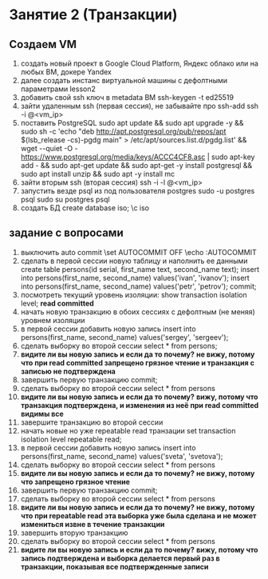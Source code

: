# Занятие 2 (Транзакции)
## Создаем VM
1. создать новый проект в Google Cloud Platform, Яндекс облако или на любых ВМ, докере
Yandex
1. далее создать инстанс виртуальной машины с дефолтными параметрами
lesson2
1. добавить свой ssh ключ в metadata ВМ
ssh-keygen -t ed25519
1. зайти удаленным ssh (первая сессия), не забывайте про ssh-add
ssh -i <keyfile> <name>@<vm_ip>
1. поставить PostgreSQL
sudo apt update && sudo apt upgrade -y && sudo sh -c 'echo "deb http://apt.postgresql.org/pub/repos/apt $(lsb_release -cs)-pgdg main" > /etc/apt/sources.list.d/pgdg.list' && wget --quiet -O - https://www.postgresql.org/media/keys/ACCC4CF8.asc | sudo apt-key add - && sudo apt-get update && sudo apt-get -y install postgresql && sudo apt install unzip && sudo apt -y install mc
1. зайти вторым ssh (вторая сессия)
ssh -i <secondkeyfile> -l <seconduser> <name>@<vm_ip>
1. запустить везде psql из под пользователя postgres
sudo -u postgres psql
sudo su postgres
psql
1. создать БД
create database iso;
\c iso
## задание с вопросами
1. выключить auto commit
\set AUTOCOMMIT OFF
\echo :AUTOCOMMIT
1. сделать в первой сессии новую таблицу и наполнить ее данными 
create table persons(id serial, first_name text, second_name text); 
insert into persons(first_name, second_name) values('ivan', 'ivanov'); 
insert into persons(first_name, second_name) values('petr', 'petrov'); commit;
1. посмотреть текущий уровень изоляции: 
show transaction isolation level;
**read committed**
1. начать новую транзакцию в обоих сессиях с дефолтным (не меняя) уровнем изоляции
1. в первой сессии добавить новую запись 
insert into persons(first_name, second_name) values('sergey', 'sergeev');
1. сделать выборку во второй сессии
select * from persons;
1. **видите ли вы новую запись и если да то почему?**
**не вижу, потому что при read committed запрещено грязное чтение и транзакция с записью не подтверждена**
1. завершить первую транзакцию
commit;
1. сделать выборку во второй сессии
select * from persons
1. **видите ли вы новую запись и если да то почему?**
**вижу, потому что транзакция подтверждена, и изменения из неё при read committed видимы все**
1. завершите транзакцию во второй сессии
1. начать новые но уже repeatable read транзации
set transaction isolation level repeatable read;
1. в первой сессии добавить новую запись 
insert into persons(first_name, second_name) values('sveta', 'svetova');
1. сделать выборку во второй сессии
select * from persons
1. **видите ли вы новую запись и если да то почему?**
**не вижу, потому что запрещено грязное чтение**
1. завершить первую транзакцию
commit;
1. сделать выборку во второй сессии
select * from persons
1. **видите ли вы новую запись и если да то почему?**
**не вижу, потому что при repeatable read эта выборка уже была сделана и не может измениться извне в течение транзакции**
1. завершить вторую транзакцию
1. сделать выборку во второй сессии
select * from persons
1. **видите ли вы новую запись и если да то почему?**
**вижу, потому что запись подтверждена и выборка делается первый раз в транзакции, показывая все подтвержденные записи**